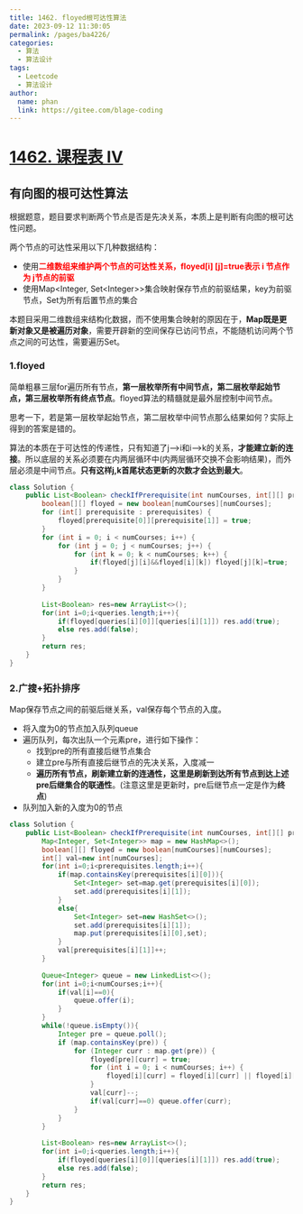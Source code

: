 ```yaml
---
title: 1462. floyed根可达性算法
date: 2023-09-12 11:30:05
permalink: /pages/ba4226/
categories:
  - 算法
  - 算法设计
tags:
  - Leetcode
  - 算法设计
author: 
  name: phan
  link: https://gitee.com/blage-coding
---
```

# [1462. 课程表 IV](https://leetcode.cn/problems/course-schedule-iv/)

## 有向图的根可达性算法

根据题意，题目要求判断两个节点是否是先决关系，本质上是判断有向图的根可达性问题。

两个节点的可达性采用以下几种数据结构：

- 使用<font color="red">**二维数组来维护两个节点的可达性关系，floyed\[i\] \[j\]=true表示 i 节点作为 j节点的前驱**</font>
- 使用Map\<Integer, Set\<Integer\>\>集合映射保存节点的前驱结果，key为前驱节点，Set为所有后置节点的集合

本题目采用二维数组来结构化数据，而不使用集合映射的原因在于，**Map既是更新对象又是被遍历对象**，需要开辟新的空间保存已访问节点，不能随机访问两个节点之间的可达性，需要遍历Set。

### 1.floyed

简单粗暴三层for遍历所有节点，**第一层枚举所有中间节点，第二层枚举起始节点，第三层枚举所有终点节点**。floyed算法的精髓就是最外层控制中间节点。

思考一下，若是第一层枚举起始节点，第二层枚举中间节点那么结果如何？实际上得到的答案是错的。

算法的本质在于可达性的传递性，只有知道了j—>i和i—>k的关系，**才能建立新的连接**。所以底层的关系必须要在内两层循环中(内两层循环交换不会影响结果)，而外层必须是中间节点。**只有这样j,k首尾状态更新的次数才会达到最大**。

```java
class Solution {
    public List<Boolean> checkIfPrerequisite(int numCourses, int[][] prerequisites, int[][] queries) {
        boolean[][] floyed = new boolean[numCourses][numCourses];
        for (int[] prerequisite : prerequisites) {
            floyed[prerequisite[0]][prerequisite[1]] = true;
        }
        for (int i = 0; i < numCourses; i++) {
            for (int j = 0; j < numCourses; j++) {
                for (int k = 0; k < numCourses; k++) {
                    if(floyed[j][i]&&floyed[i][k]) floyed[j][k]=true;
                }
            }
        }
        
        List<Boolean> res=new ArrayList<>();
        for(int i=0;i<queries.length;i++){
            if(floyed[queries[i][0]][queries[i][1]]) res.add(true);
            else res.add(false);
        }
        return res;
    }
}
```

### 2.广搜+拓扑排序

Map保存节点之间的前驱后继关系，val保存每个节点的入度。

- 将入度为0的节点加入队列queue
- 遍历队列，每次出队一个元素pre，进行如下操作：
  - 找到pre的所有直接后继节点集合
  - 建立pre与所有直接后继节点的先决关系，入度减一
  - **遍历所有节点，刷新建立新的连通性，这里是刷新到达所有节点到达上述pre后继集合的联通性**。(注意这里是更新时，pre后继节点一定是作为**终点**)
- 队列加入新的入度为0的节点

```java
class Solution {
    public List<Boolean> checkIfPrerequisite(int numCourses, int[][] prerequisites, int[][] queries) {
        Map<Integer, Set<Integer>> map = new HashMap<>();
        boolean[][] floyed = new boolean[numCourses][numCourses];
        int[] val=new int[numCourses];
        for(int i=0;i<prerequisites.length;i++){
            if(map.containsKey(prerequisites[i][0])){
                Set<Integer> set=map.get(prerequisites[i][0]);
                set.add(prerequisites[i][1]);
            }
            else{
                Set<Integer> set=new HashSet<>();
                set.add(prerequisites[i][1]);
                map.put(prerequisites[i][0],set);
            }
            val[prerequisites[i][1]]++;
        }
        
        Queue<Integer> queue = new LinkedList<>();
        for(int i=0;i<numCourses;i++){
            if(val[i]==0){
                queue.offer(i);
            }
        }
        while(!queue.isEmpty()){
            Integer pre = queue.poll();
            if (map.containsKey(pre)) {
                for (Integer curr : map.get(pre)) {
                    floyed[pre][curr] = true;
                    for (int i = 0; i < numCourses; i++) {
                        floyed[i][curr] = floyed[i][curr] || floyed[i][pre];
                    }
                    val[curr]--;
                    if(val[curr]==0) queue.offer(curr);
                }
            }
        }
        
        List<Boolean> res=new ArrayList<>();
        for(int i=0;i<queries.length;i++){
            if(floyed[queries[i][0]][queries[i][1]]) res.add(true);
            else res.add(false);
        }
        return res;
    }
}
```




